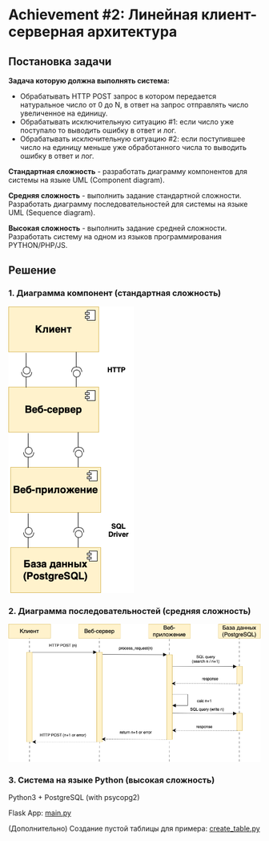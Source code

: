# Achievement #2: Линейная клиент-серверная архитектура

## Постановка задачи

**Задача которую должна выполнять система:**

- Обрабатывать HTTP POST запрос в котором передается натуральное число от 0 до N, в ответ на запрос отправлять число увеличенное на единицу.
- Обрабатывать исключительную ситуацию #1: если число уже поступало то выводить ошибку в ответ и лог.
- Обрабатывать исключительную ситуацию #2: если поступившее число на единицу меньше уже обработанного числа то выводить ошибку в ответ и лог.

**Стандартная сложность** - разработать диаграмму компонентов для системы на языке UML (Component diagram).

**Средняя сложность** - выполнить задание стандартной сложности. Разработать диаграмму последовательностей для системы на языке UML (Sequence diagram).

**Высокая сложность** - выполнить задание средней сложности. Разработать систему на одном из языков программирования PYTHON/PHP/JS.

## Решение
### 1. Диаграмма компонент (стандартная сложность)
![image](https://github.com/nickimpark/miem-2024/blob/main/distributed-computing-course/achievement-2/component_diagram_1.png?raw=true)

### 2. Диаграмма последовательностей (средняя сложность)
![image](https://github.com/nickimpark/miem-2024/blob/main/distributed-computing-course/achievement-2/sequence_diagram_1.png?raw=true)

### 3. Система на языке Python (высокая сложность)
Python3 + PostgreSQL (with psycopg2)

Flask App: <a href="https://github.com/nickimpark/miem-2024/blob/main/distributed-computing-course/achievement-2/main.py">main.py</a>

(Дополнительно) Создание пустой таблицы для примера: <a href="https://github.com/nickimpark/miem-2024/blob/main/distributed-computing-course/achievement-2/create_table.py">create_table.py</a>
